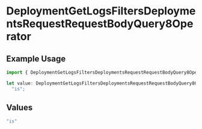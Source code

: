 # DeploymentGetLogsFiltersDeploymentsRequestRequestBodyQuery8Operator

## Example Usage

```typescript
import { DeploymentGetLogsFiltersDeploymentsRequestRequestBodyQuery8Operator } from "@orq-ai/node/models/operations";

let value: DeploymentGetLogsFiltersDeploymentsRequestRequestBodyQuery8Operator =
  "is";
```

## Values

```typescript
"is"
```